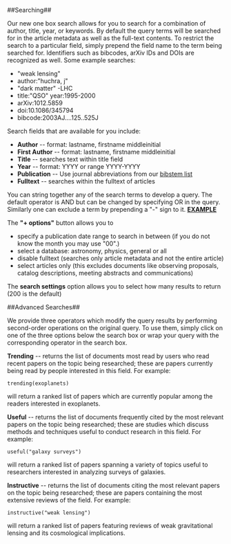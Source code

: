 ##Searching##

Our new one box search allows for you to search for a combination of author, title, year, or keywords.  By default the query terms will be searched for in the article metadata as well as the full-text contents.  To restrict the search to a particular field, simply prepend the field name to the term being searched for. Identifiers such as bibcodes, arXiv IDs and DOIs are recognized as well. 
Some example searches:

 * "weak lensing"
 * author:"huchra, j"
 * "dark matter" -LHC
 * title:"QSO" year:1995-2000
 * arXiv:1012.5859
 * doi:10.1086/345794
 * bibcode:2003AJ....125..525J
 
Search fields that are available for you include: 
 * **Author** -- format: lastname, firstname middleinitial
 * **First Author** -- format: lastname, firstname middleinitial
 * **Title** -- searches text within title field
 * **Year** -- format: YYYY or range YYYY-YYYY
 * **Publication** -- Use journal abbreviations from our <A HREF=
  "http://adsabs.harvard.edu/abs_doc/journal_abbr.html"> bibstem list </A>
 * **Fulltext** -- searches within the fulltext of articles
  
You can string together any of the search terms to develop a query.  The default operator is AND but can be changed by specifying OR in the query.  Similarly one can exclude a term by prepending a "-" sign to it. [**EXAMPLE**](examples.md#stringing-together-a-query)
  
  The **"+ options"** button allows you to  
  * specify a publication date range to search in between (if you do not know the month you may use "00".)  
  * select a database:  astronomy, physics, general or all
  * disable fulltext (searches only article metadata and not the entire article)
  * select articles only (this excludes documents like observing proposals, catalog descriptions, meeting abstracts and communications)

  
The **search settings** option allows you to select how many results to return (200 is the default)
  
##Advanced Searches##

We provide three operators which modify the query results by performing second-order operations on the original query. To use them, simply click on one of the three options below the search box or wrap your query with the corresponding operator in the search box.

**Trending** -- returns the list of documents most read by users who read recent papers on the topic being researched; these are papers currently being read by people interested in this field.  For example:

    trending(exoplanets)
    
will return a ranked list of papers which are currently popular among the readers interested in exoplanets.

**Useful** -- returns the list of documents frequently cited by the most relevant papers on the topic being researched; these are studies which discuss methods and techniques useful to conduct research in this field.  For example:

    useful("galaxy surveys")

will return a ranked list of papers spanning a variety of topics useful to researchers interested in analyzing surveys of galaxies.

**Instructive** -- returns the list of documents citing the most relevant papers on the topic being researched; these are papers containing the most extensive reviews of the field.  For example:

    instructive("weak lensing")

will return a ranked list of papers featuring reviews of weak gravitational lensing and its cosmological implications. 
